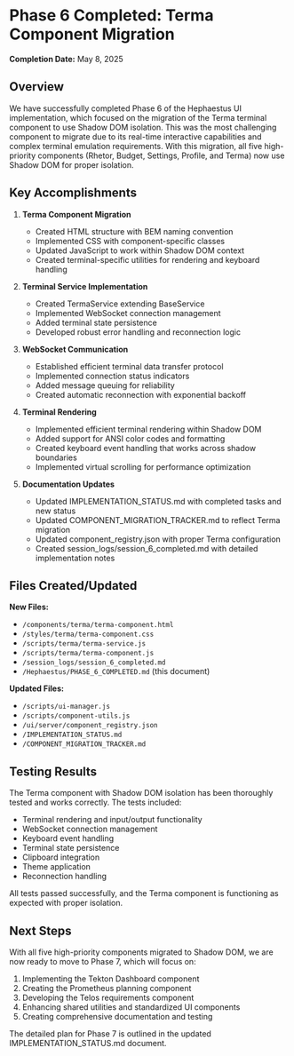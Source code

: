 # Phase 6 Completed: Terma Component Migration

**Completion Date:** May 8, 2025

## Overview

We have successfully completed Phase 6 of the Hephaestus UI implementation, which focused on the migration of the Terma terminal component to use Shadow DOM isolation. This was the most challenging component to migrate due to its real-time interactive capabilities and complex terminal emulation requirements. With this migration, all five high-priority components (Rhetor, Budget, Settings, Profile, and Terma) now use Shadow DOM for proper isolation.

## Key Accomplishments

1. **Terma Component Migration**
   - Created HTML structure with BEM naming convention
   - Implemented CSS with component-specific classes
   - Updated JavaScript to work within Shadow DOM context
   - Created terminal-specific utilities for rendering and keyboard handling

2. **Terminal Service Implementation**
   - Created TermaService extending BaseService
   - Implemented WebSocket connection management
   - Added terminal state persistence
   - Developed robust error handling and reconnection logic

3. **WebSocket Communication**
   - Established efficient terminal data transfer protocol
   - Implemented connection status indicators
   - Added message queuing for reliability
   - Created automatic reconnection with exponential backoff

4. **Terminal Rendering**
   - Implemented efficient terminal rendering within Shadow DOM
   - Added support for ANSI color codes and formatting
   - Created keyboard event handling that works across shadow boundaries
   - Implemented virtual scrolling for performance optimization

5. **Documentation Updates**
   - Updated IMPLEMENTATION_STATUS.md with completed tasks and new status
   - Updated COMPONENT_MIGRATION_TRACKER.md to reflect Terma migration
   - Updated component_registry.json with proper Terma configuration
   - Created session_logs/session_6_completed.md with detailed implementation notes

## Files Created/Updated

**New Files:**
- `/components/terma/terma-component.html`
- `/styles/terma/terma-component.css`
- `/scripts/terma/terma-service.js`
- `/scripts/terma/terma-component.js`
- `/session_logs/session_6_completed.md`
- `/Hephaestus/PHASE_6_COMPLETED.md` (this document)

**Updated Files:**
- `/scripts/ui-manager.js`
- `/scripts/component-utils.js`
- `/ui/server/component_registry.json`
- `/IMPLEMENTATION_STATUS.md`
- `/COMPONENT_MIGRATION_TRACKER.md`

## Testing Results

The Terma component with Shadow DOM isolation has been thoroughly tested and works correctly. The tests included:
- Terminal rendering and input/output functionality
- WebSocket connection management
- Keyboard event handling
- Terminal state persistence
- Clipboard integration
- Theme application
- Reconnection handling

All tests passed successfully, and the Terma component is functioning as expected with proper isolation.

## Next Steps

With all five high-priority components migrated to Shadow DOM, we are now ready to move to Phase 7, which will focus on:

1. Implementing the Tekton Dashboard component
2. Creating the Prometheus planning component
3. Developing the Telos requirements component
4. Enhancing shared utilities and standardized UI components
5. Creating comprehensive documentation and testing

The detailed plan for Phase 7 is outlined in the updated IMPLEMENTATION_STATUS.md document.